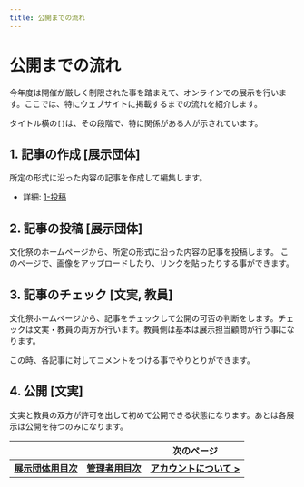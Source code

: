 ```yaml
---
title: 公開までの流れ
---
```


# 公開までの流れ

今年度は開催が厳しく制限された事を踏まえて、オンラインでの展示を行います。ここでは、特にウェブサイトに掲載するまでの流れを紹介します。

タイトル横の`[]`は、その段階で、特に関係がある人が示されています。

## 1. 記事の作成 [展示団体]

所定の形式に沿った内容の記事を作成して編集します。

- 詳細: [1-投稿](/exhibition/1-post.md)

## 2. 記事の投稿 [展示団体]

文化祭のホームページから、所定の形式に沿った内容の記事を投稿します。
このページで、画像をアップロードしたり、リンクを貼ったりする事ができます。

## 3. 記事のチェック [文実, 教員]

文化祭ホームページから、記事をチェックして公開の可否の判断をします。チェックは文実・教員の両方が行います。教員側は基本は展示担当顧問が行う事になります。

この時、各記事に対してコメントをつける事でやりとりができます。

## 4. 公開 [文実]

文実と教員の双方が許可を出して初めて公開できる状態になります。あとは各展示は公開を待つのみになります。

| | | 次のページ |
| --- | --- | --- |
| **[展示団体用目次](/admin)** | **[管理者用目次](/exhibition)** | **[アカウントについて >](./account)** |
